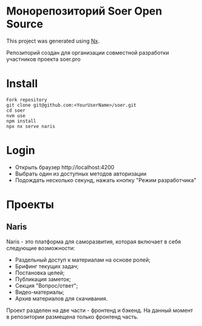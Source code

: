 

# Монорепозиторий Soer Open Source

This project was generated using [Nx](https://nx.dev).

Репозиторий создан для организации совместной разработки участников проекта soer.pro

# Install

```
Fork repository
git clone git@github.com:<YourUserName>/soer.git
cd soer
nvm use
npm install
npx nx serve naris
```

# Login

- Открыть браузер http://localhost:4200
- Выбрать один из доступных методов авторизации
- Подождать несколько секунд, нажать кнопку "Режим разработчика"

# Проекты

## Naris

 Naris - это платформа для саморазвития, которая включает в себя следующие возможности:

  - Раздельный доступ к материалам на основе ролей;
  - Брифинг текущих задач;
  - Постановка целей;
  - Публикация заметок;
  - Секция "Вопрос/ответ";
  - Видео-материалы;
  - Архив материалов для скачивания.

  Проект разделен на две части - фронтенд и бэкенд. На данный момент в репозитории размещена только фронтенд часть. 
